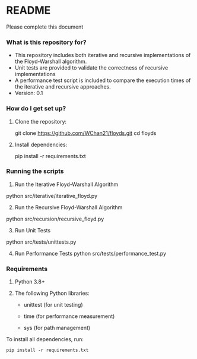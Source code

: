 # README #

Please complete this document

### What is this repository for? ###
* This repository includes both iterative and recursive implementations of the Floyd-Warshall algorithm.
* Unit tests are provided to validate the correctness of recursive implementations
* A performance test script is included to compare the execution times of the iterative and recursive approaches.
* Version: 0.1

### How do I get set up? ###
1. Clone the repository:

    git clone https://github.com/WChan21/floyds.git
    cd floyds

2. Install dependencies:

    pip install -r requirements.txt



### Running the scripts ###
1. Run the Iterative Floyd-Warshall Algorithm

python src/iterative/iterative_floyd.py

2. Run the Recursive Floyd-Warshall Algorithm

python src/recursion/recursive_floyd.py

3. Run Unit Tests

python src/tests/unittests.py

4. Run Performance Tests
python src/tests/performance_test.py

### Requirements ### 

1. Python 3.8+

2. The following Python libraries:

    * unittest (for unit testing)

    * time (for performance measurement)

    * sys (for path management)

To install all dependencies, run:

    pip install -r requirements.txt



